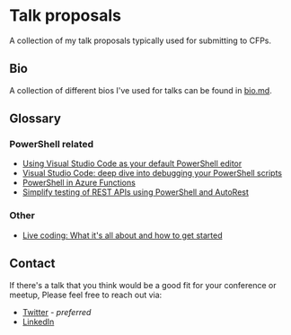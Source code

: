 # Talk proposals

A collection of my talk proposals typically used for submitting to CFPs.

## Bio

A collection of different bios I've used for talks can be found in
[bio.md](https://github.com/TylerLeonhardt/talk-proposals/blob/master/bio.md).

## Glossary

### PowerShell related

* [Using Visual Studio Code as your default PowerShell editor](https://github.com/TylerLeonhardt/talk-proposals/blob/master/talks/Using%20Visual%20Studio%20Code%20as%20your%20default%20PowerShell%20Editor.md)
* [Visual Studio Code: deep dive into debugging your PowerShell scripts](https://github.com/TylerLeonhardt/talk-proposals/blob/master/talks/Debugging%20PowerShell%20scripts%20using%20VSCode.md)
* [PowerShell in Azure Functions](https://github.com/TylerLeonhardt/talk-proposals/blob/master/talks/PowerShell%20in%20Azure%20Functions.md)
* [Simplify testing of REST APIs using PowerShell and AutoRest](https://github.com/TylerLeonhardt/talk-proposals/blob/master/talks/Simplify%20testing%20of%20REST%20APIs%20using%20PowerShell%20and%20AutoRest.md)

### Other

* [Live coding: What it's all about and how to get started](https://github.com/TylerLeonhardt/talk-proposals/blob/master/talks/Live%20coding%20101.md)

## Contact

If there's a talk that you think would be a good fit for your conference or meetup,
Please feel free to reach out via:

* [Twitter](https://twitter.com/TylerLeonhardt) - *preferred*
* [LinkedIn](https://www.linkedin.com/in/tylerjamesleonhardt/)
